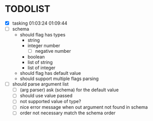 # TODOLIST

* [x] tasking 01:03:24 01:09:44 
* [ ] schema 
  * should flag has types 
    * string
    * integer number
      * [ ] negative number
    * boolean 
    * list of string
    * list of integer
  * should flag has default value
  * should support multiple flags parsing 
* [ ] should parse argument list 
  * [ ] (arg parser) ask (schema) for the default value
  * [ ] should use value passed
  * [ ] not supported value of type? 
  * [ ] nice error message when out argument not found in schema
  * [ ] order not necessary match the schema order 
